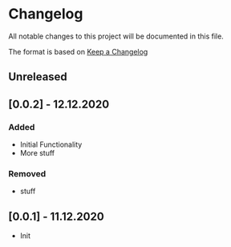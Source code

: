 # Changelog
All notable changes to this project will be documented in this file.

The format is based on [Keep a Changelog](http://keepachangelog.com/)

## Unreleased
## [0.0.2] - 12.12.2020

### Added
- Initial Functionality
- More stuff

### Removed
- stuff

## [0.0.1] - 11.12.2020

- Init
